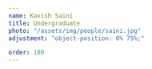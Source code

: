 ```yaml
---
name: Kavish Saini
title: Undergraduate
photo: "/assets/img/people/saini.jpg"
adjustment: "object-position: 0% 75%;"

order: 100
---
```

